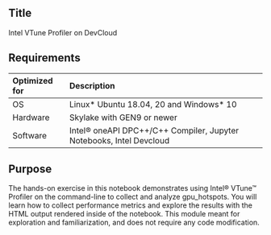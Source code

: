 ## Title
Intel VTune Profiler on DevCloud
  
## Requirements
| Optimized for                       | Description
|:---                               |:---
| OS                                | Linux* Ubuntu 18.04, 20 and Windows* 10
| Hardware                          | Skylake with GEN9 or newer
| Software                          | Intel&reg; oneAPI DPC++/C++ Compiler, Jupyter Notebooks, Intel Devcloud
  
## Purpose
The hands-on exercise in this notebook demonstrates using Intel&reg; VTune&trade; Profiler on the command-line to collect and analyze gpu_hotspots. You will learn how to collect performance metrics and explore the results with the HTML output rendered inside of the notebook. This module meant for exploration and familiarization, and does not require any code modification.
